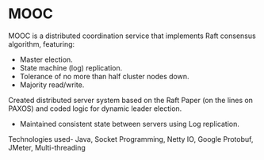 # MOOC

MOOC is a distributed coordination service that implements Raft consensus algorithm, featuring:

* Master election.
* State machine (log) replication.
* Tolerance of no more than half cluster nodes down.
* Majority read/write.

Created distributed server system based on the Raft Paper (on the lines on PAXOS) and coded logic for dynamic leader election.
- Maintained consistent state between servers using Log replication.

Technologies used-  Java, Socket Programming, Netty IO, Google Protobuf, JMeter, Multi-threading
